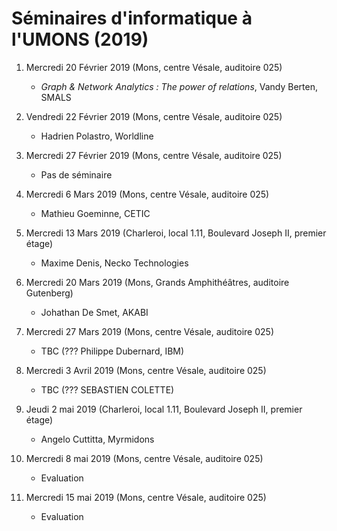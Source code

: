 # Séminaires d'informatique à l'UMONS (2019)

<!--- A l'issue de ces séminaires, les étudiants seront en mesure de comprendre différents concepts/outils émergents dans le domaine informatique au sens large ainsi que l'importance qu'il faut accorder aux activités de veille technologique. -->


1.	Mercredi 20 Février 2019 (Mons, centre Vésale, auditoire 025)
	* *Graph & Network Analytics : The power of relations*, Vandy Berten, SMALS 

2.  Vendredi 22 Février 2019 (Mons, centre Vésale, auditoire 025)

	*	Hadrien Polastro, Worldline

2.	Mercredi 27 Février 2019 (Mons, centre Vésale, auditoire 025)

	*	Pas de séminaire

3.	Mercredi 6 Mars 2019 (Mons, centre Vésale, auditoire 025)

	*	Mathieu Goeminne, CETIC 

4.	Mercredi 13 Mars 2019 (Charleroi, local 1.11, Boulevard Joseph II, premier étage)

	*	Maxime Denis, Necko Technologies

5.	Mercredi 20 Mars 2019 (Mons, Grands Amphithéâtres, auditoire Gutenberg)

	*	Johathan De Smet, AKABI

6.	Mercredi 27 Mars 2019 (Mons, centre Vésale, auditoire 025)

	*	TBC  (??? Philippe Dubernard, IBM)

7.	Mercredi 3 Avril 2019 (Mons, centre Vésale, auditoire 025)
	
	*	TBC (??? SEBASTIEN COLETTE)

8. 	Jeudi 2 mai 2019 (Charleroi, local 1.11, Boulevard Joseph II, premier étage)

	*	Angelo Cuttitta, Myrmidons

9.	Mercredi 8 mai 2019 (Mons, centre Vésale, auditoire 025)

	*	Evaluation

10.	Mercredi 15 mai 2019 (Mons, centre Vésale, auditoire 025)

	*	Evaluation

